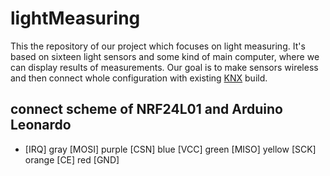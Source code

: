 # lightMeasuring
This the repository of our project which focuses on light measuring. It's based on sixteen light sensors and some kind of main computer, where we can display results of measurements. Our goal is to make sensors wireless and then connect whole configuration with existing [KNX](https://www.knx.org/knx-en/for-professionals/index.php) build.
## connect scheme of NRF24L01 and Arduino Leonardo 
- [IRQ] 
gray [MOSI]
purple [CSN]
blue [VCC]
green [MISO]
yellow [SCK]
orange [CE]
red [GND]
